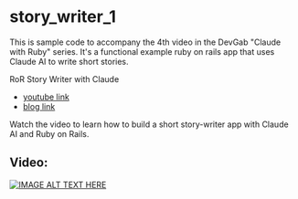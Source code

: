 # story_writer_1

This is sample code to accompany the 4th video in the DevGab "Claude with Ruby" series.
It's a functional example ruby on rails app that uses Claude AI to write short stories.

RoR Story Writer with Claude
- [youtube link](https://www.youtube.com/watch?v=j8fS3gr_7Vs)
- [blog link](https://www.devgab.com/guides/ror-story-writer-with-claude/)

Watch the video to learn how to build a short story-writer app with Claude AI and Ruby on Rails.

## Video:

[![IMAGE ALT TEXT HERE](https://img.youtube.com/vi/j8fS3gr_7Vs/hqdefault.jpg)](https://www.youtube.com/watch?v=j8fS3gr_7Vs)
